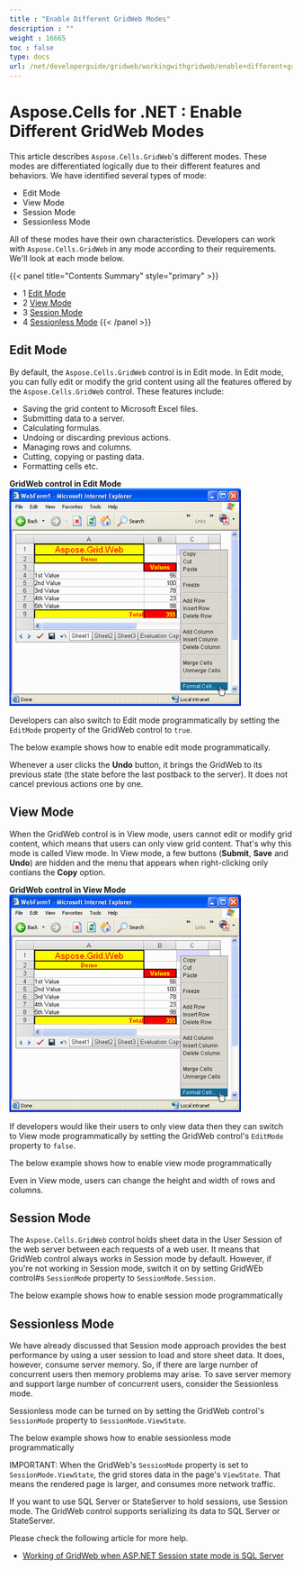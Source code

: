 ```yaml
---
title : "Enable Different GridWeb Modes" 
description : "" 
weight : 16665 
toc : false
type: docs
url: /net/developerguide/gridweb/workingwithgridweb/enable+different+gridweb+modes/
---
```


# Aspose.Cells for .NET : Enable Different GridWeb Modes


This article describes `Aspose.Cells.GridWeb`'s different modes. These modes are differentiated logically due to their different features and behaviors. We have identified several types of mode:

*   Edit Mode
*   View Mode
*   Session Mode
*   Sessionless Mode

All of these modes have their own characteristics. Developers can work with `Aspose.Cells.GridWeb` in any mode according to their requirements. We'll look at each mode below.

{{< panel title="Contents Summary" style="primary" >}}
*   1 [Edit Mode](#edit-mode)
*   2 [View Mode](#view-mode)
*   3 [Session Mode](#session-mode)
*   4 [Sessionless Mode](#sessionless-mode)
{{< /panel >}}
 

## Edit Mode

By default, the `Aspose.Cells.GridWeb` control is in Edit mode. In Edit mode, you can fully edit or modify the grid content using all the features offered by the `Aspose.Cells.GridWeb` control. These features include:

*   Saving the grid content to Microsoft Excel files.
*   Submitting data to a server.
*   Calculating formulas.
*   Undoing or discarding previous actions.
*   Managing rows and columns.
*   Cutting, copying or pasting data.
*   Formatting cells etc.

**GridWeb control in Edit Mode**  
![image](5115438.png)

Developers can also switch to Edit mode programmatically by setting the `EditMode` property of the GridWeb control to `true`.

The below example shows how to enable edit mode programmatically.

Whenever a user clicks the **Undo** button, it brings the GridWeb to its previous state (the state before the last postback to the server). It does not cancel previous actions one by one.

## View Mode

When the GridWeb control is in View mode, users cannot edit or modify grid content, which means that users can only view grid content. That's why this mode is called View mode. In View mode, a few buttons (**Submit**, **Save** and **Undo**) are hidden and the menu that appears when right-clicking only contians the **Copy** option.

**GridWeb control in View Mode**  
![image](5115438.png)

If developers would like their users to only view data then they can switch to View mode programmatically by setting the GridWeb control's `EditMode` property to `false`.

The below example shows how to enable view mode programmatically

Even in View mode, users can change the height and width of rows and columns.

## Session Mode

The `Aspose.Cells.GridWeb` control holds sheet data in the User Session of the web server between each requests of a web user. It means that GridWeb control always works in Session mode by default. However, if you're not working in Session mode, switch it on by setting GridWEb control#s `SessionMode` property to `SessionMode.Session`.

The below example shows how to enable session mode programmatically

## Sessionless Mode

We have already discussed that Session mode approach provides the best performance by using a user session to load and store sheet data. It does, however, consume server memory. So, if there are large number of concurrent users then memory problems may arise. To save server memory and support large number of concurrent users, consider the Sessionless mode.

Sessionless mode can be turned on by setting the GridWeb control's `SessionMode` property to `SessionMode.ViewState`.

The below example shows how to enable sessionless mode programmatically

IMPORTANT: When the GridWeb's `SessionMode` property is set to `SessionMode.ViewState`, the grid stores data in the page's `ViewState`. That means the rendered page is larger, and consumes more network traffic.

If you want to use SQL Server or StateServer to hold sessions, use Session mode. The GridWeb control supports serializing its data to SQL Server or StateServer.

Please check the following article for more help.

*   [Working of GridWeb when ASP.NET Session state mode is SQL Server](https://docs2.aspose.com/cells/net/developerguide/gridweb/workingwithgridweb/working+of+gridweb+when+asp.net+session+state+mode+is+sql+server)

